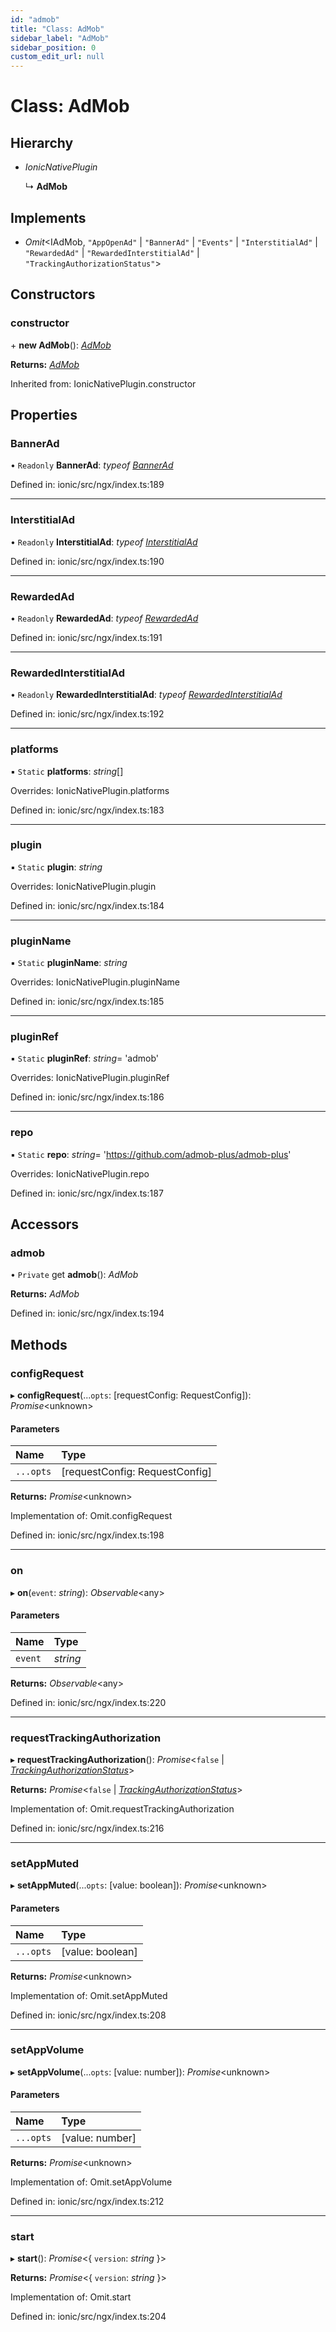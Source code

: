 ```yaml
---
id: "admob"
title: "Class: AdMob"
sidebar_label: "AdMob"
sidebar_position: 0
custom_edit_url: null
---
```


# Class: AdMob

## Hierarchy

- *IonicNativePlugin*

  ↳ **AdMob**

## Implements

- *Omit*<IAdMob, ``"AppOpenAd"`` \| ``"BannerAd"`` \| ``"Events"`` \| ``"InterstitialAd"`` \| ``"RewardedAd"`` \| ``"RewardedInterstitialAd"`` \| ``"TrackingAuthorizationStatus"``\>

## Constructors

### constructor

\+ **new AdMob**(): [*AdMob*](admob.md)

**Returns:** [*AdMob*](admob.md)

Inherited from: IonicNativePlugin.constructor

## Properties

### BannerAd

• `Readonly` **BannerAd**: *typeof* [*BannerAd*](bannerad.md)

Defined in: ionic/src/ngx/index.ts:189

___

### InterstitialAd

• `Readonly` **InterstitialAd**: *typeof* [*InterstitialAd*](interstitialad.md)

Defined in: ionic/src/ngx/index.ts:190

___

### RewardedAd

• `Readonly` **RewardedAd**: *typeof* [*RewardedAd*](rewardedad.md)

Defined in: ionic/src/ngx/index.ts:191

___

### RewardedInterstitialAd

• `Readonly` **RewardedInterstitialAd**: *typeof* [*RewardedInterstitialAd*](rewardedinterstitialad.md)

Defined in: ionic/src/ngx/index.ts:192

___

### platforms

▪ `Static` **platforms**: *string*[]

Overrides: IonicNativePlugin.platforms

Defined in: ionic/src/ngx/index.ts:183

___

### plugin

▪ `Static` **plugin**: *string*

Overrides: IonicNativePlugin.plugin

Defined in: ionic/src/ngx/index.ts:184

___

### pluginName

▪ `Static` **pluginName**: *string*

Overrides: IonicNativePlugin.pluginName

Defined in: ionic/src/ngx/index.ts:185

___

### pluginRef

▪ `Static` **pluginRef**: *string*= 'admob'

Overrides: IonicNativePlugin.pluginRef

Defined in: ionic/src/ngx/index.ts:186

___

### repo

▪ `Static` **repo**: *string*= 'https://github.com/admob-plus/admob-plus'

Overrides: IonicNativePlugin.repo

Defined in: ionic/src/ngx/index.ts:187

## Accessors

### admob

• `Private` get **admob**(): *AdMob*

**Returns:** *AdMob*

Defined in: ionic/src/ngx/index.ts:194

## Methods

### configRequest

▸ **configRequest**(...`opts`: [requestConfig: RequestConfig]): *Promise*<unknown\>

#### Parameters

| Name | Type |
| :------ | :------ |
| `...opts` | [requestConfig: RequestConfig] |

**Returns:** *Promise*<unknown\>

Implementation of: Omit.configRequest

Defined in: ionic/src/ngx/index.ts:198

___

### on

▸ **on**(`event`: *string*): *Observable*<any\>

#### Parameters

| Name | Type |
| :------ | :------ |
| `event` | *string* |

**Returns:** *Observable*<any\>

Defined in: ionic/src/ngx/index.ts:220

___

### requestTrackingAuthorization

▸ **requestTrackingAuthorization**(): *Promise*<``false`` \| [*TrackingAuthorizationStatus*](../enums/trackingauthorizationstatus.md)\>

**Returns:** *Promise*<``false`` \| [*TrackingAuthorizationStatus*](../enums/trackingauthorizationstatus.md)\>

Implementation of: Omit.requestTrackingAuthorization

Defined in: ionic/src/ngx/index.ts:216

___

### setAppMuted

▸ **setAppMuted**(...`opts`: [value: boolean]): *Promise*<unknown\>

#### Parameters

| Name | Type |
| :------ | :------ |
| `...opts` | [value: boolean] |

**Returns:** *Promise*<unknown\>

Implementation of: Omit.setAppMuted

Defined in: ionic/src/ngx/index.ts:208

___

### setAppVolume

▸ **setAppVolume**(...`opts`: [value: number]): *Promise*<unknown\>

#### Parameters

| Name | Type |
| :------ | :------ |
| `...opts` | [value: number] |

**Returns:** *Promise*<unknown\>

Implementation of: Omit.setAppVolume

Defined in: ionic/src/ngx/index.ts:212

___

### start

▸ **start**(): *Promise*<{ `version`: *string*  }\>

**Returns:** *Promise*<{ `version`: *string*  }\>

Implementation of: Omit.start

Defined in: ionic/src/ngx/index.ts:204
